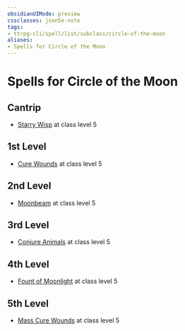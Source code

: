 ```yaml
---
obsidianUIMode: preview
cssclasses: json5e-note
tags:
- ttrpg-cli/spell/list/subclass/circle-of-the-moon
aliases:
- Spells for Circle of the Moon
---
```

# Spells for Circle of the Moon

## Cantrip

- [Starry Wisp](/3-Mechanics/CLI/spells/starry-wisp-xphb.md "XPHB") at class level 5

## 1st Level

- [Cure Wounds](/3-Mechanics/CLI/spells/cure-wounds-xphb.md "XPHB") at class level 5

## 2nd Level

- [Moonbeam](/3-Mechanics/CLI/spells/moonbeam-xphb.md "XPHB") at class level 5

## 3rd Level

- [Conjure Animals](/3-Mechanics/CLI/spells/conjure-animals-xphb.md "XPHB") at class level 5

## 4th Level

- [Fount of Moonlight](/3-Mechanics/CLI/spells/fount-of-moonlight-xphb.md "XPHB") at class level 5

## 5th Level

- [Mass Cure Wounds](/3-Mechanics/CLI/spells/mass-cure-wounds-xphb.md "XPHB") at class level 5